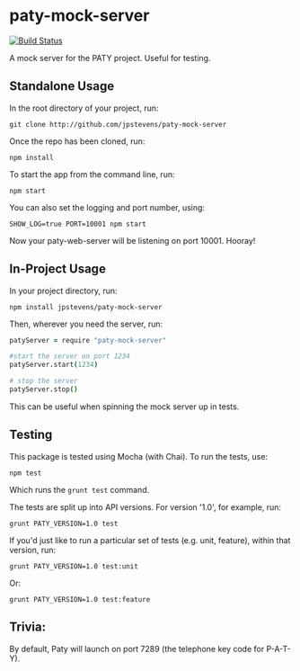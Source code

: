 # paty-mock-server

[![Build Status](https://secure.travis-ci.org/jpstevens/paty-mock-server.png?branch=master)](https://travis-ci.org/jpstevens/paty-mock-server)

A mock server for the PATY project. Useful for testing.

## Standalone Usage

In the root directory of your project, run:

```
git clone http://github.com/jpstevens/paty-mock-server
```

Once the repo has been cloned, run:

```
npm install
```

To start the app from the command line, run:

```
npm start
```

You can also set the logging and port number, using:

```
SHOW_LOG=true PORT=10001 npm start
```

Now your paty-web-server will be listening on port 10001. Hooray!

## In-Project Usage

In your project directory, run:

```
npm install jpstevens/paty-mock-server
```

Then, wherever you need the server, run:

```coffee
patyServer = require "paty-mock-server"

#start the server on port 1234
patyServer.start(1234)

# stop the server
patyServer.stop()
```

This can be useful when spinning the mock server up in tests.

## Testing

This package is tested using Mocha (with Chai). To run the tests, use:

```
npm test
```

Which runs the ``` grunt test ``` command.

The tests are split up into API versions. For version '1.0', for example, run:

```
grunt PATY_VERSION=1.0 test
```

If you'd just like to run a particular set of tests (e.g. unit, feature), within that version, run:

```
grunt PATY_VERSION=1.0 test:unit
```

Or:

```
grunt PATY_VERSION=1.0 test:feature
```

## Trivia:

By default, Paty will launch on port 7289 (the telephone key code for P-A-T-Y).
